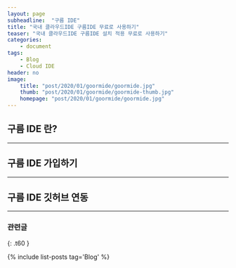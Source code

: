 ```yaml
---
layout: page
subheadline:  "구름 IDE"
title: "국내 클라우드IDE 구름IDE 무료로 사용하기"
teaser: "국내 클라우드IDE 구름IDE 설치 적용 무료로 사용하기"
categories:
    - document
tags:
    - Blog
	- Cloud IDE
header: no
image:
    title: "post/2020/01/goormide/goormide.jpg"
    thumb: "post/2020/01/goormide/goormide-thumb.jpg"
    homepage: "post/2020/01/goormide/goormide.jpg"
---
```

<!--more-->

## 구름 IDE 란?



---

## 구름 IDE 가입하기


---

## 구름 IDE 깃허브 연동


---

### 관련글
{: .t60 }

{% include list-posts tag='Blog' %}